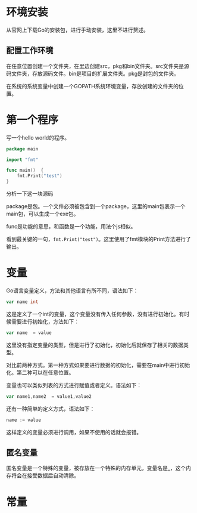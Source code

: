 # 环境安装

从官网上下载Go的安装包，进行手动安装，这里不进行赘述。

## 配置工作环境

在任意位置创建一个文件夹，在里边创建src，pkg和bin文件夹。src文件夹是源码文件夹，存放源码文件。bin是项目的扩展文件夹。pkg是封包的文件夹。

在系统的系统变量中创建一个GOPATH系统环境变量，存放创建的文件夹的位置。

# 第一个程序

写一个hello world的程序。

```go
package main

import "fmt"

func main()  {
	fmt.Print("test")
}
```

分析一下这一块源码

package是包。一个文件必须被包含到一个package，这里的main包表示一个main包，可以生成一个exe包。

func是功能的意思，和函数是一个功能，用法个js相似。

看到最关键的一句，```fmt.Print("test")```。这里使用了fmt模块的Print方法进行了输出。

# 变量

Go语言变量定义，方法和其他语言有所不同，语法如下：

```go
var name int
```

这是定义了一个int的变量，这个变量没有传入任何参数，没有进行初始化。有时候需要进行初始化，方法如下：

```go
var name  = value
```

这里没有指定变量的类型，但是进行了初始化，初始化后就保存了相关的数据类型。

对比前两种方式。第一种方式如果要进行数据的初始化，需要在main中进行初始化。第二种可以在任意位置。

变量也可以类似列表的方式进行赋值或者定义。语法如下：

```go
var name1,name2  = value1,value2
```

还有一种简单的定义方式，语法如下：

```go
name := value
```

这样定义的变量必须进行调用，如果不使用的话就会报错。

## 匿名变量

匿名变量是一个特殊的变量，被存放在一个特殊的内存单元，变量名是_，这个内存将会在接受数据后自动清除。

# 常量

